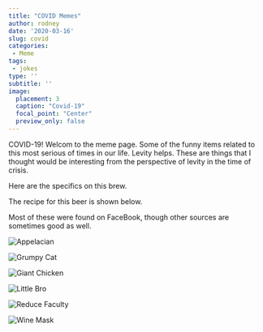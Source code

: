 ```yaml
---
title: "COVID Memes"
author: rodney
date: '2020-03-16'
slug: covid
categories: 
 - Meme
tags: 
 - jokes  
type: ''
subtitle: ''
image:
  placement: 3
  caption: "Covid-19"
  focal_point: "Center"
  preview_only: false
---
```


COVID-19!  Welcom to the meme page.  Some of the funny items related to this most serious of times in our life.  Levity helps.  These are things that I thought would be interesting from the perspective of levity in the time of crisis.  

Here are the specifics on this brew.

<!-- more -->

The recipe for this beer is shown below.

Most of these were found on FaceBook, though other sources are sometimes good as well.

![Appelacian](https://live.staticflickr.com/65535/49677280636_027c158112_d.jpg)

![Grumpy Cat](https://live.staticflickr.com/65535/49677562862_d9cb63c3b9_c_d.jpg)

![Giant Chicken](https://live.staticflickr.com/65535/49677280756_9fc9be00bd_c_d.jpg)

![Little Bro](https://live.staticflickr.com/65535/49677479451_b3db2dcf3d_o_d.jpg)

![Reduce Faculty](https://live.staticflickr.com/65535/49940980038_3d355a901d_c_d.jpg)

![Wine Mask](https://live.staticflickr.com/65535/49940986693_bfd3331f82_w_d.jpg)
